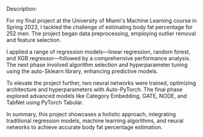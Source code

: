 Description:

For my final project at the University of Miami's Machine Learning course in Spring 2023, I tackled the challenge of estimating body fat percentage for 252 men. The project began data preprocessing, employing outlier removal and feature selection.

I applied a range of regression models—linear regression, random forest, and XGB regressor—followed by a comprehensive performance analysis. The next phase involved algorithm selection and hyperparameter tuning using the auto-Sklearn library, enhancing predictive models.

To elevate the project further, two neural networks were trained, optimizing architecture and hyperparameters with Auto-PyTorch. The final phase explored advanced models like Category Embedding, GATE, NODE, and TabNet using PyTorch Tabular.

In summary, this project showcases a holistic approach, integrating traditional regression models, machine learning algorithms, and neural networks to achieve accurate body fat percentage estimation.
